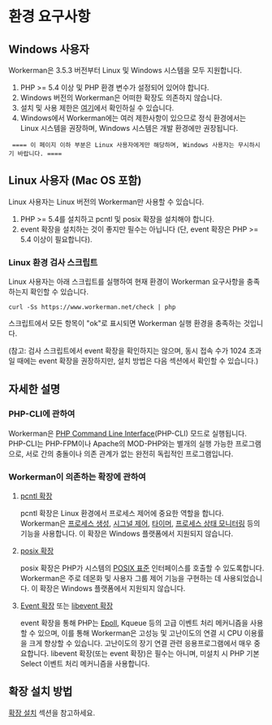 # 환경 요구사항

## Windows 사용자
Workerman은 3.5.3 버전부터 Linux 및 Windows 시스템을 모두 지원합니다.

1. PHP >= 5.4 이상 및 PHP 환경 변수가 설정되어 있어야 합니다.
2. Windows 버전의 Workerman은 어떠한 확장도 의존하지 않습니다.
3. 설치 및 사용 제한은 [여기](https://www.workerman.net/windows)에서 확인하실 수 있습니다.
4. Windows에서 Workerman에는 여러 제한사항이 있으므로 정식 환경에서는 Linux 시스템을 권장하며, Windows 시스템은 개발 환경에만 권장됩니다.

``` ==== 이 페이지 이하 부분은 Linux 사용자에게만 해당하며, Windows 사용자는 무시하시기 바랍니다. ====```

## Linux 사용자 (Mac OS 포함)
Linux 사용자는 Linux 버전의 Workerman만 사용할 수 있습니다.

1. PHP >= 5.4를 설치하고 pcntl 및 posix 확장을 설치해야 합니다.
2. event 확장을 설치하는 것이 좋지만 필수는 아닙니다 (단, event 확장은 PHP >= 5.4 이상이 필요합니다).

### Linux 환경 검사 스크립트
Linux 사용자는 아래 스크립트를 실행하여 현재 환경이 Workerman 요구사항을 충족하는지 확인할 수 있습니다.

```curl -Ss https://www.workerman.net/check | php```

스크립트에서 모든 항목이 "ok"로 표시되면 Workerman 실행 환경을 충족하는 것입니다.

(참고: 검사 스크립트에서 event 확장을 확인하지는 않으며, 동시 접속 수가 1024 초과일 때에는 event 확장을 권장하지만, 설치 방법은 다음 섹션에서 확인할 수 있습니다.)

## 자세한 설명

### PHP-CLI에 관하여

Workerman은 [PHP Command Line Interface](https://php.net/manual/zh/features.commandline.php)(PHP-CLI) 모드로 실행됩니다. PHP-CLI는 PHP-FPM이나 Apache의 MOD-PHP와는 별개의 실행 가능한 프로그램으로, 서로 간의 충돌이나 의존 관계가 없는 완전히 독립적인 프로그램입니다.

### Workerman이 의존하는 확장에 관하여

1. [pcntl 확장](https://cn2.php.net/manual/zh/book.pcntl.php)

   pcntl 확장은 Linux 환경에서 프로세스 제어에 중요한 역할을 합니다. Workerman은 [프로세스 생성](https://cn2.php.net/manual/zh/function.pcntl-fork.php), [시그널 제어](https://cn2.php.net/manual/zh/function.pcntl-signal.php), [타이머](https://cn2.php.net/manual/zh/function.pcntl-alarm.php), [프로세스 상태 모니터링](https://cn2.php.net/manual/zh/function.pcntl-waitpid.php) 등의 기능을 사용합니다. 이 확장은 Windows 플랫폼에서 지원되지 않습니다.

2. [posix 확장](https://cn2.php.net/manual/zh/book.posix.php)

   posix 확장은 PHP가 시스템의 [POSIX 표준](https://baike.baidu.com/view/209573.htm) 인터페이스를 호출할 수 있도록합니다. Workerman은 주로 데몬화 및 사용자 그룹 제어 기능을 구현하는 데 사용되었습니다. 이 확장은 Windows 플랫폼에서 지원되지 않습니다.

3. [Event 확장](https://php.net/manual/zh/book.event.php) 또는 [libevent 확장](https://cn2.php.net/manual/en/book.libevent.php)

   event 확장을 통해 PHP는 [Epoll](https://baike.baidu.com/view/1385104.htm), Kqueue 등의 고급 이벤트 처리 메커니즘을 사용할 수 있으며, 이를 통해 Workerman은 고성능 및 고난이도의 연결 시 CPU 이용률을 크게 향상할 수 있습니다. 고난이도의 장기 연결 관련 응용프로그램에서 매우 중요합니다. libevent 확장(또는 event 확장)은 필수는 아니며, 미설치 시 PHP 기본 Select 이벤트 처리 메커니즘을 사용합니다.

## 확장 설치 방법

[확장 설치](../appendices/install-extension.md) 섹션을 참고하세요.
